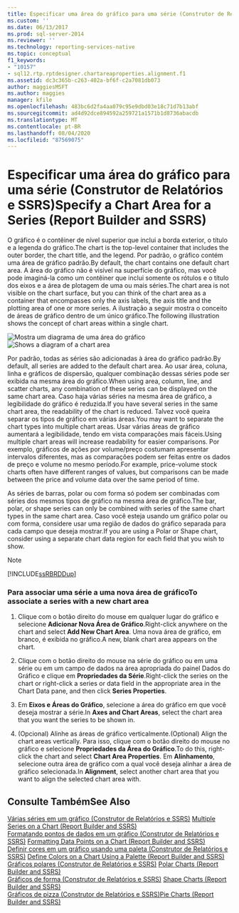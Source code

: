 ```yaml
---
title: Especificar uma área do gráfico para uma série (Construtor de Relatórios e SSRS) | Microsoft Docs
ms.custom: ''
ms.date: 06/13/2017
ms.prod: sql-server-2014
ms.reviewer: ''
ms.technology: reporting-services-native
ms.topic: conceptual
f1_keywords:
- "10157"
- sql12.rtp.rptdesigner.chartareaproperties.alignment.f1
ms.assetid: dc3c365b-c263-402a-bf6f-c2a7081db073
author: maggiesMSFT
ms.author: maggies
manager: kfile
ms.openlocfilehash: 483bc6d2fa4aa079c95e9dbd03e18c71d7b13abf
ms.sourcegitcommit: ad4d92dce894592a259721a1571b1d8736abacdb
ms.translationtype: MT
ms.contentlocale: pt-BR
ms.lasthandoff: 08/04/2020
ms.locfileid: "87569075"
---
```

# <a name="specify-a-chart-area-for-a-series-report-builder-and-ssrs"></a><span data-ttu-id="5a610-102">Especificar uma área do gráfico para uma série (Construtor de Relatórios e SSRS)</span><span class="sxs-lookup"><span data-stu-id="5a610-102">Specify a Chart Area for a Series (Report Builder and SSRS)</span></span>
  <span data-ttu-id="5a610-103">O gráfico é o contêiner de nível superior que inclui a borda exterior, o título e a legenda do gráfico.</span><span class="sxs-lookup"><span data-stu-id="5a610-103">The chart is the top-level container that includes the outer border, the chart title, and the legend.</span></span> <span data-ttu-id="5a610-104">Por padrão, o gráfico contém uma área de gráfico padrão.</span><span class="sxs-lookup"><span data-stu-id="5a610-104">By default, the chart contains one default chart area.</span></span> <span data-ttu-id="5a610-105">A área do gráfico não é visível na superfície do gráfico, mas você pode imaginá-la como um contêiner que inclui somente os rótulos e o título dos eixos e a área de plotagem de uma ou mais séries.</span><span class="sxs-lookup"><span data-stu-id="5a610-105">The chart area is not visible on the chart surface, but you can think of the chart area as a container that encompasses only the axis labels, the axis title and the plotting area of one or more series.</span></span> <span data-ttu-id="5a610-106">A ilustração a seguir mostra o conceito de áreas de gráfico dentro de um único gráfico.</span><span class="sxs-lookup"><span data-stu-id="5a610-106">The following illustration shows the concept of chart areas within a single chart.</span></span>  
  
 <span data-ttu-id="5a610-107">![Mostra um diagrama de uma área do gráfico](../media/chartareasdiagram.gif "Mostra um diagrama de uma área do gráfico")</span><span class="sxs-lookup"><span data-stu-id="5a610-107">![Shows a diagram of a chart area](../media/chartareasdiagram.gif "Shows a diagram of a chart area")</span></span>  
  
 <span data-ttu-id="5a610-108">Por padrão, todas as séries são adicionadas à área do gráfico padrão.</span><span class="sxs-lookup"><span data-stu-id="5a610-108">By default, all series are added to the default chart area.</span></span> <span data-ttu-id="5a610-109">Ao usar área, coluna, linha e gráficos de dispersão, qualquer combinação dessas séries pode ser exibida na mesma área do gráfico.</span><span class="sxs-lookup"><span data-stu-id="5a610-109">When using area, column, line, and scatter charts, any combination of these series can be displayed on the same chart area.</span></span> <span data-ttu-id="5a610-110">Caso haja várias séries na mesma área de gráfico, a legibilidade do gráfico é reduzida.</span><span class="sxs-lookup"><span data-stu-id="5a610-110">If you have several series in the same chart area, the readability of the chart is reduced.</span></span> <span data-ttu-id="5a610-111">Talvez você queira separar os tipos de gráfico em várias áreas.</span><span class="sxs-lookup"><span data-stu-id="5a610-111">You may want to separate the chart types into multiple chart areas.</span></span> <span data-ttu-id="5a610-112">Usar várias áreas de gráfico aumentará a legibilidade, tendo em vista comparações mais fáceis.</span><span class="sxs-lookup"><span data-stu-id="5a610-112">Using multiple chart areas will increase readability for easier comparisons.</span></span> <span data-ttu-id="5a610-113">Por exemplo, gráficos de ações por volume/preço costumam apresentar intervalos diferentes, mas as comparações podem ser feitas entre os dados de preço e volume no mesmo período.</span><span class="sxs-lookup"><span data-stu-id="5a610-113">For example, price-volume stock charts often have different ranges of values, but comparisons can be made between the price and volume data over the same period of time.</span></span>  
  
 <span data-ttu-id="5a610-114">As séries de barras, polar ou com forma só podem ser combinadas com séries dos mesmos tipos de gráfico na mesma área de gráfico.</span><span class="sxs-lookup"><span data-stu-id="5a610-114">The bar, polar, or shape series can only be combined with series of the same chart types in the same chart area.</span></span> <span data-ttu-id="5a610-115">Caso você esteja usando um gráfico polar ou com forma, considere usar uma região de dados do gráfico separada para cada campo que deseja mostrar.</span><span class="sxs-lookup"><span data-stu-id="5a610-115">If you are using a Polar or Shape chart, consider using a separate chart data region for each field that you wish to show.</span></span>  
  
> [!NOTE]  
>  [!INCLUDE[ssRBRDDup](../../includes/ssrbrddup-md.md)]  
  
### <a name="to-associate-a-series-with-a-new-chart-area"></a><span data-ttu-id="5a610-116">Para associar uma série a uma nova área de gráfico</span><span class="sxs-lookup"><span data-stu-id="5a610-116">To associate a series with a new chart area</span></span>  
  
1.  <span data-ttu-id="5a610-117">Clique com o botão direito do mouse em qualquer lugar do gráfico e selecione **Adicionar Nova Área de Gráfico**.</span><span class="sxs-lookup"><span data-stu-id="5a610-117">Right-click anywhere on the chart and select **Add New Chart Area**.</span></span> <span data-ttu-id="5a610-118">Uma nova área de gráfico, em branco, é exibida no gráfico.</span><span class="sxs-lookup"><span data-stu-id="5a610-118">A new, blank chart area appears on the chart.</span></span>  
  
2.  <span data-ttu-id="5a610-119">Clique com o botão direito do mouse na série do gráfico ou em uma série ou em um campo de dados na área apropriada do painel Dados do Gráfico e clique em **Propriedades da Série**.</span><span class="sxs-lookup"><span data-stu-id="5a610-119">Right-click the series on the chart or right-click a series or data field in the appropriate area in the Chart Data pane, and then click **Series Properties**.</span></span>  
  
3.  <span data-ttu-id="5a610-120">Em **Eixos e Áreas do Gráfico**, selecione a área do gráfico em que você deseja mostrar a série.</span><span class="sxs-lookup"><span data-stu-id="5a610-120">In **Axes and Chart Areas**, select the chart area that you want the series to be shown in.</span></span>  
  
4.  <span data-ttu-id="5a610-121">(Opcional) Alinhe as áreas de gráfico verticalmente.</span><span class="sxs-lookup"><span data-stu-id="5a610-121">(Optional) Align the chart areas vertically.</span></span> <span data-ttu-id="5a610-122">Para isso, clique com o botão direito do mouse no gráfico e selecione **Propriedades da Área do Gráfico**.</span><span class="sxs-lookup"><span data-stu-id="5a610-122">To do this, right-click the chart and select **Chart Area Properties**.</span></span> <span data-ttu-id="5a610-123">Em **Alinhamento**, selecione outra área de gráfico com a qual você deseja alinhar a área de gráfico selecionada.</span><span class="sxs-lookup"><span data-stu-id="5a610-123">In **Alignment**, select another chart area that you want to align the selected chart area with.</span></span>  
  
## <a name="see-also"></a><span data-ttu-id="5a610-124">Consulte Também</span><span class="sxs-lookup"><span data-stu-id="5a610-124">See Also</span></span>  
 <span data-ttu-id="5a610-125">[Várias séries em um gráfico &#40;Construtor de Relatórios e SSRS&#41;](multiple-series-on-a-chart-report-builder-and-ssrs.md) </span><span class="sxs-lookup"><span data-stu-id="5a610-125">[Multiple Series on a Chart &#40;Report Builder and SSRS&#41;](multiple-series-on-a-chart-report-builder-and-ssrs.md) </span></span>  
 <span data-ttu-id="5a610-126">[Formatando pontos de dados em um gráfico &#40;Construtor de Relatórios e SSRS&#41;](formatting-data-points-on-a-chart-report-builder-and-ssrs.md) </span><span class="sxs-lookup"><span data-stu-id="5a610-126">[Formatting Data Points on a Chart &#40;Report Builder and SSRS&#41;](formatting-data-points-on-a-chart-report-builder-and-ssrs.md) </span></span>  
 <span data-ttu-id="5a610-127">[Definir cores em um gráfico usando uma paleta &#40;Construtor de Relatórios e SSRS&#41;](define-colors-on-a-chart-using-a-palette-report-builder-and-ssrs.md) </span><span class="sxs-lookup"><span data-stu-id="5a610-127">[Define Colors on a Chart Using a Palette &#40;Report Builder and SSRS&#41;](define-colors-on-a-chart-using-a-palette-report-builder-and-ssrs.md) </span></span>  
 <span data-ttu-id="5a610-128">[Gráficos polares &#40;Construtor de Relatórios e SSRS&#41;](charts-report-builder-and-ssrs.md) </span><span class="sxs-lookup"><span data-stu-id="5a610-128">[Polar Charts &#40;Report Builder and SSRS&#41;](charts-report-builder-and-ssrs.md) </span></span>  
 <span data-ttu-id="5a610-129">[Gráficos de forma &#40;Construtor de Relatórios e SSRS&#41;](shape-charts-report-builder-and-ssrs.md) </span><span class="sxs-lookup"><span data-stu-id="5a610-129">[Shape Charts &#40;Report Builder and SSRS&#41;](shape-charts-report-builder-and-ssrs.md) </span></span>  
 [<span data-ttu-id="5a610-130">Gráficos de pizza &#40;Construtor de Relatórios e SSRS&#41;</span><span class="sxs-lookup"><span data-stu-id="5a610-130">Pie Charts &#40;Report Builder and SSRS&#41;</span></span>](pie-charts-report-builder-and-ssrs.md)  
  
  

